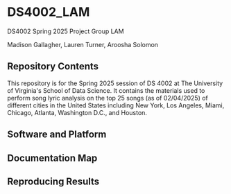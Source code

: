 # DS4002_LAM
DS4002 Spring 2025 Project Group LAM

Madison Gallagher, Lauren Turner, Aroosha Solomon
## Repository Contents
This repository is for the Spring 2025 session of DS 4002 at The University of Virginia's School of Data Science. It contains the materials used to perform song lyric analysis on the top 25 songs (as of 02/04/2025) of different cities in the United States including New York, Los Angeles, Miami, Chicago, Atlanta, Washington D.C., and Houston.

## Software and Platform


## Documentation Map


## Reproducing Results

